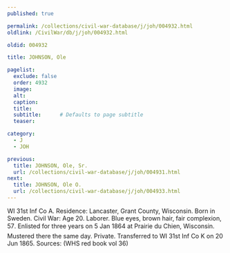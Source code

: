 ```yaml
---
published: true

permalink: /collections/civil-war-database/j/joh/004932.html
oldlink: /CivilWar/db/j/joh/004932.html

oldid: 004932

title: JOHNSON, Ole

pagelist:
  exclude: false
  order: 4932
  image: 
  alt:
  caption:
  title:
  subtitle:      # Defaults to page subtitle
  teaser:

category: 
  - J 
  - JOH

previous:
  title: JOHNSON, Ole, Sr.
  url: /collections/civil-war-database/j/joh/004931.html  
next:
  title: JOHNSON, Ole O.
  url: /collections/civil-war-database/j/joh/004933.html   
---
```

WI 31st Inf Co A. Residence: Lancaster, Grant County, Wisconsin. Born in Sweden. Civil War: Age 20. Laborer. Blue eyes, brown hair, fair complexion, 5&#146;7&#148;. Enlisted for three years on 5 Jan 1864 at Prairie du Chien, Wisconsin. Mustered there the same day. Private. Transferred to WI 31st Inf Co K on 20 Jun 1865. Sources: (WHS red book vol 36)